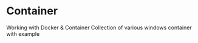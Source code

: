 # Container
Working with Docker &amp; Container
Collection of various windows container with example
